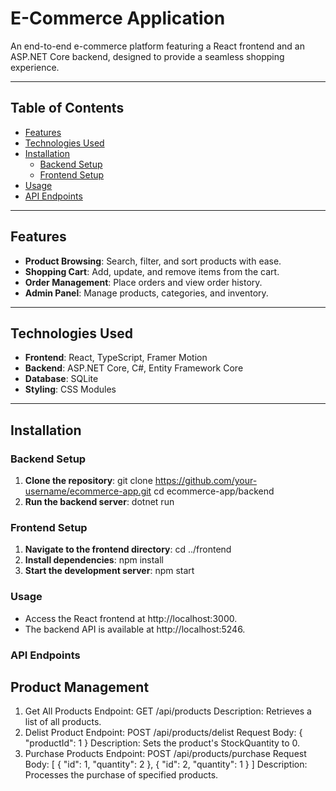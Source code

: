 # E-Commerce Application

An end-to-end e-commerce platform featuring a React frontend and an ASP.NET Core backend, designed to provide a seamless shopping experience.

---

## Table of Contents

- [Features](#features)
- [Technologies Used](#technologies-used)
- [Installation](#installation)
  - [Backend Setup](#backend-setup)
  - [Frontend Setup](#frontend-setup)
- [Usage](#usage)
- [API Endpoints](#api-endpoints)

---

## Features

- **Product Browsing**: Search, filter, and sort products with ease.
- **Shopping Cart**: Add, update, and remove items from the cart.
- **Order Management**: Place orders and view order history.
- **Admin Panel**: Manage products, categories, and inventory.

---

## Technologies Used

- **Frontend**: React, TypeScript, Framer Motion
- **Backend**: ASP.NET Core, C#, Entity Framework Core
- **Database**: SQLite
- **Styling**: CSS Modules

---

## Installation

### Backend Setup

1. **Clone the repository**:
   git clone https://github.com/your-username/ecommerce-app.git
   cd ecommerce-app/backend
2. **Run the backend server**: dotnet run

### Frontend Setup
1. **Navigate to the frontend directory**: cd ../frontend
2. **Install dependencies**: npm install
3. **Start the development server**: npm start

### Usage
- Access the React frontend at http://localhost:3000.
- The backend API is available at http://localhost:5246.

### API Endpoints
## Product Management
1. Get All Products
    Endpoint: GET /api/products
    Description: Retrieves a list of all products.
2. Delist Product
    Endpoint: POST /api/products/delist
    Request Body:
    {
      "productId": 1
    }
    Description: Sets the product's StockQuantity to 0.
3. Purchase Products
    Endpoint: POST /api/products/purchase
    Request Body:
    [
      {
        "id": 1,
        "quantity": 2
      },
      {
        "id": 2,
        "quantity": 1
      }
    ]
    Description: Processes the purchase of specified products.


   
